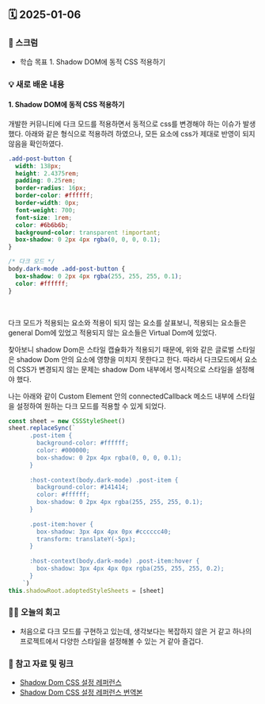 ## 🗓️ 2025-01-06

### 🐌 스크럼

- 학습 목표 1. Shadow DOM에 동적 CSS 적용하기

### 💡 새로 배운 내용

#### 1. Shadow DOM에 동적 CSS 적용하기

개발한 커뮤니티에 다크 모드를 적용하면서 동적으로 css를 변경해야 하는 이슈가 발생했다.
아래와 같은 형식으로 적용하려 하였으나, 모든 요소에 css가 제대로 반영이 되지 않음을 확인하였다.

```css
.add-post-button {
  width: 138px;
  height: 2.4375rem;
  padding: 0.25rem;
  border-radius: 16px;
  border-color: #ffffff;
  border-width: 0px;
  font-weight: 700;
  font-size: 1rem;
  color: #6b6b6b;
  background-color: transparent !important;
  box-shadow: 0 2px 4px rgba(0, 0, 0, 0.1);
}

/* 다크 모드 */
body.dark-mode .add-post-button {
  box-shadow: 0 2px 4px rgba(255, 255, 255, 0.1);
  color: #ffffff;
}
```

<br />

다크 모드가 적용되는 요소와 적용이 되지 않는 요소를 살표보니, 적용되는 요소들은 general Dom에 있었고 적용되지 않는 요소들은 Virtual Dom에 있었다.

찾아보니 shadow Dom은 스타일 캡슐화가 적용되기 때문에, 위와 같은 글로벌 스타일은 shadow Dom 안의 요소에 영향을 미치지 못한다고 한다. 따라서 다크모드에서 요소의 CSS가 변경되지 않는 문제는 shadow Dom 내부에서 명시적으로 스타일을 설정해야 했다.

나는 아래와 같이 Custom Element 안의 connectedCallback 메소드 내부에 스타일을 설정하여 원하는 다크 모드를 적용할 수 있게 되었다.

```js
const sheet = new CSSStyleSheet()
sheet.replaceSync(`
      .post-item {
        background-color: #ffffff;
        color: #000000;
        box-shadow: 0 2px 4px rgba(0, 0, 0, 0.1); 
      }
    
      :host-context(body.dark-mode) .post-item {
        background-color: #141414;
        color: #ffffff; 
        box-shadow: 0 2px 4px rgba(255, 255, 255, 0.1); 
      }
    
      .post-item:hover {
        box-shadow: 3px 4px 4px 0px #cccccc40;
        transform: translateY(-5px);
      }
    
      :host-context(body.dark-mode) .post-item:hover {
        box-shadow: 3px 4px 4px 0px rgba(255, 255, 255, 0.2);
      }
    `)
this.shadowRoot.adoptedStyleSheets = [sheet]
```

### 👏🏻 오늘의 회고

- 처음으로 다크 모드를 구현하고 있는데, 생각보다는 복잡하지 않은 거 같고 하나의 프로젝트에서 다양한 스타일을 설정해볼 수 있는 거 같아 즐겁다.

### 🔗 참고 자료 및 링크

- [Shadow Dom CSS 설정 레퍼런스](https://jordanbrennan.hashnode.dev/8-ways-to-style-the-shadow-dom)
- [Shadow Dom CSS 설정 레퍼런스 번역본](https://velog.io/@superlipbalm/8-ways-to-style-the-shadow-dom)
